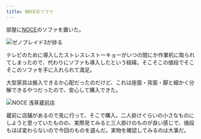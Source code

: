 ```yaml
---
title: NOCEのソファ
---
```

部屋に[NOCE](https://www.noce.co.jp/)のソファを置いた。

![](https://lh5.googleusercontent.com/4Mts9vMp12-AdnVb1N5YDR27cBrs3ROIsL3Bzp-UzdgDCMen7jd2sO0AgMZYes2jZSMCuDqOqscSRhaIxFkXOd47WzdYCXvlwhdd8Axa5rfFo7iNPxMcp6FevBZqr3Aw8lpNTPKcMcDDrnr_EHGfDV4 "ゼノブレイド3が捗る")

テレビのために導入したストレスレストーキョーがいつの間にか作業机に取られてしまったので、代わりにソファも導入したという経緯。そこそこの値段でそこそこのソファを手に入れられて満足。

大型家具は搬入できるか心配だったのだけど、これは座面・背面・脚と細かく分解できるやつだったので、安心して購入できた。

![](https://lh4.googleusercontent.com/VB2VwEUzWqpVJKw4nPtZgz8qu9hDy7mFtz9Sfh9OOtx3215dETZdH2ZtsjXsJcxdLshturIezNdOpf4XAAmgFWMn-KYVkONYme7BMaaYHgcHkXoL0msPtekvLK6kOMpnL9Yhcmp0mB5KGbIquGt6vVI "NOCE 浅草蔵前店")

蔵前に店舗があるので見に行って、そこで購入。二人掛けぐらいの小さなものにしようと思っていたものの、実際見てみると三人掛けのものが良い感じで、値段もほぼ変わらないので今回のものを選んだ。実物を確認してみるのは大事だ。
